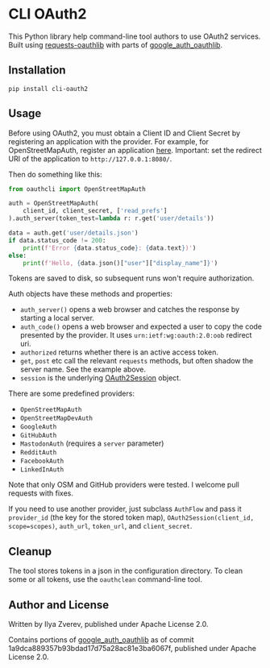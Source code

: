 # CLI OAuth2

This Python library help command-line tool authors to use
OAuth2 services. Built using [requests-oauthlib](https://requests-oauthlib.readthedocs.io/)
with parts of [google\_auth\_oauthlib](https://github.com/googleapis/google-auth-library-python-oauthlib).

## Installation

    pip install cli-oauth2

## Usage

Before using OAuth2, you must obtain a Client ID and Client Secret by registering an application with the provider. For example, for OpenStreetMapAuth, register an application [here](https://www.openstreetmap.org/oauth2/applications). Important: set the redirect URI of the application to `http://127.0.0.1:8080/`.

Then do something like this:

```python
from oauthcli import OpenStreetMapAuth

auth = OpenStreetMapAuth(
    client_id, client_secret, ['read_prefs']
).auth_server(token_test=lambda r: r.get('user/details'))

data = auth.get('user/details.json')
if data.status_code != 200:
    print(f'Error {data.status_code}: {data.text})')
else:
    print(f'Hello, {data.json()["user"]["display_name"]}')
```


Tokens are saved to disk, so subsequent runs won't require authorization.

Auth objects have these methods and properties:

* `auth_server()` opens a web browser and catches the response by
  starting a local server.
* `auth_code()` opens a web browser and expected a user to copy the code
  presented by the provider. It uses `urn:ietf:wg:oauth:2.0:oob` redirect uri.
* `authorized` returns whether there is an active access token.
* `get`, `post` etc call the relevant `requests` methods, but often shadow
  the server name. See the example above.
* `session` is the underlying [OAuth2Session](https://requests-oauthlib.readthedocs.io/en/latest/api.html#oauth-2-0-session) object.

There are some predefined providers:

* `OpenStreetMapAuth`
* `OpenStreetMapDevAuth`
* `GoogleAuth`
* `GitHubAuth`
* `MastodonAuth` (requires a `server` parameter)
* `RedditAuth`
* `FacebookAuth`
* `LinkedInAuth`

Note that only OSM and GitHub providers were tested. I welcome
pull requests with fixes.

If you need to use another provider, just subclass `AuthFlow` and
pass it `provider_id` (the key for the stored token map),
`OAuth2Session(client_id, scope=scopes)`,
`auth_url`, `token_url`, and `client_secret`.

## Cleanup

The tool stores tokens in a json in the configuration directory.
To clean some or all tokens, use the `oauthclean` command-line tool.

## Author and License

Written by Ilya Zverev, published under Apache License 2.0.

Contains portions of [google\_auth\_oauthlib](https://github.com/googleapis/google-auth-library-python-oauthlib)
as of commit 1a9dca889357b93bdad17d75a28ac81e3ba6067f, published under
Apache License 2.0.

